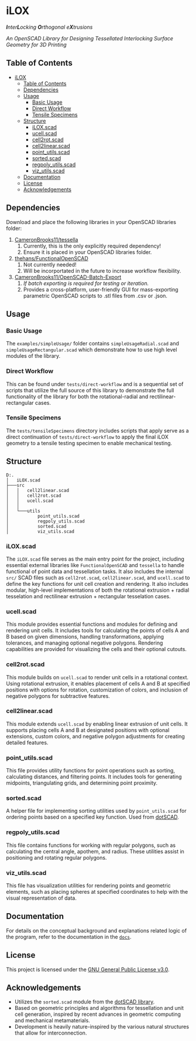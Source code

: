 # iLOX

_**I**nter**L**ocking **O**rthogonal e**X**trusions_

_An OpenSCAD Library for Designing Tessellated Interlocking Surface Geometry for 3D Printing_

## Table of Contents

- [iLOX](#ilox)
  - [Table of Contents](#table-of-contents)
  - [Dependencies](#dependencies)
  - [Usage](#usage)
    - [Basic Usage](#basic-usage)
    - [Direct Workflow](#direct-workflow)
    - [Tensile Specimens](#tensile-specimens)
  - [Structure](#structure)
    - [iLOX.scad](#iloxscad)
    - [ucell.scad](#ucellscad)
    - [cell2rot.scad](#cell2rotscad)
    - [cell2linear.scad](#cell2linearscad)
    - [point\_utils.scad](#point_utilsscad)
    - [sorted.scad](#sortedscad)
    - [regpoly\_utils.scad](#regpoly_utilsscad)
    - [viz\_utils.scad](#viz_utilsscad)
  - [Documentation](#documentation)
  - [License](#license)
  - [Acknowledgements](#acknowledgements)

## Dependencies

Download and place the following libraries in your OpenSCAD libraries folder:

1.  [CameronBrooks11/tessella](https://github.com/CameronBrooks11/Tessella)
    1.  Currently, this is the only explicitly required dependency!
    2.  Ensure it is placed in your OpenSCAD libraries folder.
2.  [thehans/FunctionalOpenSCAD](https://github.com/thehans/FunctionalOpenSCAD)
    1.  Not currently needed!
    2.  Will be incorportated in the future to increase workflow flexibility.
3.  [CameronBrooks11/OpenSCAD-Batch-Export](https://github.com/CameronBrooks11/OpenSCAD-Batch-Export)
    1.  _If batch exporting is required for testing or iteration._
    2.  Provides a cross-platform, user-friendly GUI for mass-exporting parametric OpenSCAD scripts to .stl files from .csv or .json.

## Usage

### Basic Usage

The `examples/simpleUsage/` folder contains `simpleUsageRadial.scad` and `simpleUsageRectangular.scad` which demonstrate how to use high level modules of the library.

### Direct Workflow

This can be found under `tests/direct-workflow` and is a sequential set of scripts that utilize the full source of this library to demonstrate the full functionality of the library for both the rotational-radial and rectilinear-rectangular cases.

### Tensile Specimens

The `tests/tensileSpecimens` directory includes scripts that apply serve as a direct continuation of `tests/direct-workflow` to apply the final iLOX geometry to a tensile testing specimen to enable mechanical testing.

## Structure

```
D:.
│   iLOX.scad
├───src
│   │   cell2linear.scad
│   │   cell2rot.scad
│   │   ucell.scad
│   │
│   └───utils
│           point_utils.scad
│           regpoly_utils.scad
│           sorted.scad
│           viz_utils.scad
```

### iLOX.scad

The `iLOX.scad` file serves as the main entry point for the project, including essential external libraries like `FunctionalOpenSCAD` and `tessella` to handle functional of point data and tessellation tasks. It also includes the internal `src/` SCAD files such as `cell2rot.scad`, `cell2linear.scad`, and `ucell.scad` to define the key functions for unit cell creation and rendering. It also includes modular, high-level implementations of both the rotational extrusion + radial tesselation and rectilinear extrusion + rectangular tesselation cases.

### ucell.scad

This module provides essential functions and modules for defining and rendering unit cells. It includes tools for calculating the points of cells A and B based on given dimensions, handling transformations, applying tolerances, and managing optional negative polygons. Rendering capabilities are provided for visualizing the cells and their optional cutouts.

### cell2rot.scad

This module builds on `ucell.scad` to render unit cells in a rotational context. Using rotational extrusion, it enables placement of cells A and B at specified positions with options for rotation, customization of colors, and inclusion of negative polygons for subtractive features.

### cell2linear.scad

This module extends `ucell.scad` by enabling linear extrusion of unit cells. It supports placing cells A and B at designated positions with optional extensions, custom colors, and negative polygon adjustments for creating detailed features.

### point_utils.scad

This file provides utility functions for point operations such as sorting, calculating distances, and filtering points. It includes tools for generating midpoints, triangulating grids, and determining point proximity.

### sorted.scad

A helper file for implementing sorting utilities used by `point_utils.scad` for ordering points based on a specified key function. Used from [dotSCAD](https://github.com/bjnortier/dotSCAD).

### regpoly_utils.scad

This file contains functions for working with regular polygons, such as calculating the central angle, apothem, and radius. These utilities assist in positioning and rotating regular polygons.

### viz_utils.scad

This file has visualization utilities for rendering points and geometric elements, such as placing spheres at specified coordinates to help with the visual representation of data.

## Documentation

For details on the conceptual background and explanations related logic of the program, refer to the documentation in the [`docs`](docs/README.md).

## License

This project is licensed under the [GNU General Public License v3.0](LICENSE).

## Acknowledgements

- Utilizes the `sorted.scad` module from the [dotSCAD library](https://github.com/bjnortier/dotSCAD).
- Based on geometric principles and algorithms for tessellation and unit cell generation, inspired by recent advances in geometric computing and mechanical metamaterials.
- Development is heavily nature-inspired by the various natural structures that allow for interconnection.
